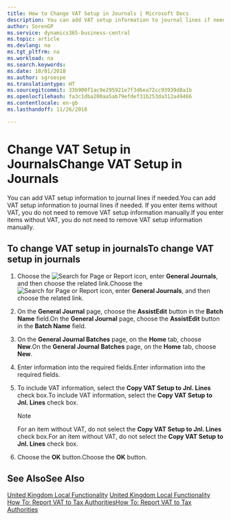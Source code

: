 ```yaml
---
title: How to Change VAT Setup in Journals | Microsoft Docs
description: You can add VAT setup information to journal lines if needed. If you enter items without VAT, you do not need to remove VAT setup information manually.
author: SorenGP
ms.service: dynamics365-business-central
ms.topic: article
ms.devlang: na
ms.tgt_pltfrm: na
ms.workload: na
ms.search.keywords: 
ms.date: 10/01/2018
ms.author: sgroespe
ms.translationtype: HT
ms.sourcegitcommit: 33b900f1ac9e295921e7f3d6ea72cc93939d8a1b
ms.openlocfilehash: fa3c1dba200aa5ab79efdef31b253da312a49466
ms.contentlocale: en-gb
ms.lasthandoff: 11/26/2018

---
```

# <a name="change-vat-setup-in-journals"></a><span data-ttu-id="ce560-104">Change VAT Setup in Journals</span><span class="sxs-lookup"><span data-stu-id="ce560-104">Change VAT Setup in Journals</span></span>
<span data-ttu-id="ce560-105">You can add VAT setup information to journal lines if needed.</span><span class="sxs-lookup"><span data-stu-id="ce560-105">You can add VAT setup information to journal lines if needed.</span></span> <span data-ttu-id="ce560-106">If you enter items without VAT, you do not need to remove VAT setup information manually.</span><span class="sxs-lookup"><span data-stu-id="ce560-106">If you enter items without VAT, you do not need to remove VAT setup information manually.</span></span>  

## <a name="to-change-vat-setup-in-journals"></a><span data-ttu-id="ce560-107">To change VAT setup in journals</span><span class="sxs-lookup"><span data-stu-id="ce560-107">To change VAT setup in journals</span></span>  

1.  <span data-ttu-id="ce560-108">Choose the ![Search for Page or Report](../../media/ui-search/search_small.png "Search for Page or Report icon") icon, enter **General Journals**, and then choose the related link.</span><span class="sxs-lookup"><span data-stu-id="ce560-108">Choose the ![Search for Page or Report](../../media/ui-search/search_small.png "Search for Page or Report icon") icon, enter **General Journals**, and then choose the related link.</span></span>  
2.  <span data-ttu-id="ce560-109">On the **General Journal** page, choose the **AssistEdit** button in the **Batch Name** field.</span><span class="sxs-lookup"><span data-stu-id="ce560-109">On the **General Journal** page, choose the **AssistEdit** button in the **Batch Name** field.</span></span>  
3.  <span data-ttu-id="ce560-110">On the **General Journal Batches** page, on the **Home** tab, choose **New**.</span><span class="sxs-lookup"><span data-stu-id="ce560-110">On the **General Journal Batches** page, on the **Home** tab, choose **New**.</span></span>  
4.  <span data-ttu-id="ce560-111">Enter information into the required fields.</span><span class="sxs-lookup"><span data-stu-id="ce560-111">Enter information into the required fields.</span></span>  
5.  <span data-ttu-id="ce560-112">To include VAT information, select the **Copy VAT Setup to Jnl. Lines** check box.</span><span class="sxs-lookup"><span data-stu-id="ce560-112">To include VAT information, select the **Copy VAT Setup to Jnl. Lines** check box.</span></span>  

    > [!NOTE]  
    >  <span data-ttu-id="ce560-113">For an item without VAT, do not select the **Copy VAT Setup to Jnl. Lines** check box.</span><span class="sxs-lookup"><span data-stu-id="ce560-113">For an item without VAT, do not select the **Copy VAT Setup to Jnl. Lines** check box.</span></span>  

6.  <span data-ttu-id="ce560-114">Choose the **OK** button.</span><span class="sxs-lookup"><span data-stu-id="ce560-114">Choose the **OK** button.</span></span>  

## <a name="see-also"></a><span data-ttu-id="ce560-115">See Also</span><span class="sxs-lookup"><span data-stu-id="ce560-115">See Also</span></span>  
<span data-ttu-id="ce560-116">[United Kingdom Local Functionality](united-kingdom-local-functionality.md) </span><span class="sxs-lookup"><span data-stu-id="ce560-116">[United Kingdom Local Functionality](united-kingdom-local-functionality.md) </span></span>  
[<span data-ttu-id="ce560-117">How To: Report VAT to Tax Authorities</span><span class="sxs-lookup"><span data-stu-id="ce560-117">How To: Report VAT to Tax Authorities</span></span>](../../finance-how-report-vat.md)

